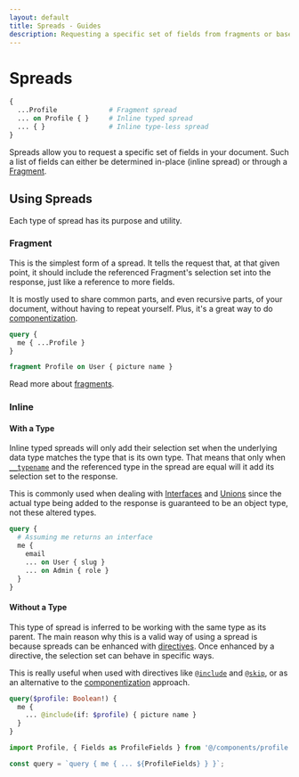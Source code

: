 ```yaml
---
layout: default
title: Spreads - Guides
description: Requesting a specific set of fields from fragments or based on conditions
---
```


# Spreads

```graphql
{
  ...Profile             # Fragment spread
  ... on Profile { }     # Inline typed spread
  ... { }                # Inline type-less spread
}
```

Spreads allow you to request a specific set of fields in your document. Such a list of fields
can either be determined in-place (inline spread) or through a [Fragment](/guides/fragments).

## Using Spreads

Each type of spread has its purpose and utility.

### Fragment

This is the simplest form of a spread. It tells the request that, at that given
point, it should include the referenced Fragment's selection set into the response, just
like a reference to more fields.

It is mostly used to share common parts, and even recursive parts, of your document,
without having to repeat yourself. Plus, it's a great way to do
[componentization](/guides/fragments#components-and-fragments).

```graphql
query {
  me { ...Profile }
}

fragment Profile on User { picture name }
```

Read more about [fragments](/guides/fragments).

### Inline

#### With a Type

Inline typed spreads will only add their selection set when the underlying data type
matches the type that is its own type. That means that only when [`__typename`](/guides/queries#typename)
and the referenced type in the spread are equal will it add its selection set to the response.

This is commonly used when dealing with [Interfaces](/guides/interfaces) and [Unions](/guides/unions)
since the actual type being added to the response is guaranteed to be an object type,
not these altered types.

```graphql
query {
  # Assuming me returns an interface
  me {
    email
    ... on User { slug }
    ... on Admin { role }
  }
}
```

#### Without a Type

This type of spread is inferred to be working with the same type as its parent. The main
reason why this is a valid way of using a spread is because spreads can be enhanced with
[directives](/guides/directives). Once enhanced by a directive, the selection set can
behave in specific ways.

This is really useful when used with directives like [`@include`](/guides/directives#include)
and [`@skip`](/guides/directives#skip), or as an alternative to the [componentization](/guides/fragments#components-and-fragments)
approach.

```graphql
query($profile: Boolean!) {
  me {
    ... @include(if: $profile) { picture name }
  }
}
```

```js
import Profile, { Fields as ProfileFields } from '@/components/profile';

const query = `query { me { ... ${ProfileFields} } }`;
```
